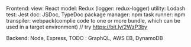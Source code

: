 

Frontend:
    view: React
    model: Redux (logger: redux-logger)
    utility: Lodash
    test: Jest
    doc: JSDoc, TypeDoc
    package manager: npm
    task runner: npm
    transpiler: webpack(complie code to one or more bundle, which can be used in a target environment)
    // try https://bit.ly/2WzP3by


Backend:
    Node, Express, 
    TODO : GraphQL, AWS EB, DynamoDB
